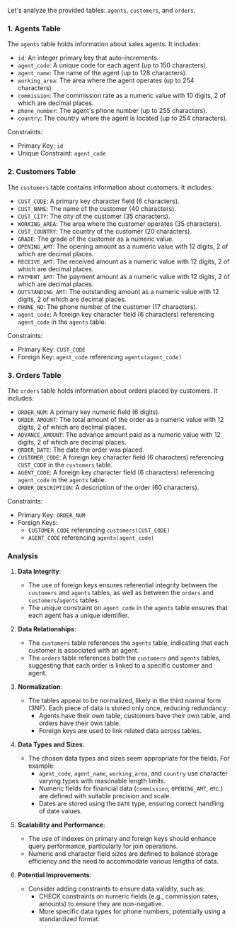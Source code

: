 Let's analyze the provided tables: `agents`, `customers`, and `orders`.

### 1. Agents Table
The `agents` table holds information about sales agents. It includes:
- `id`: An integer primary key that auto-increments.
- `agent_code`: A unique code for each agent (up to 150 characters).
- `agent_name`: The name of the agent (up to 128 characters).
- `working_area`: The area where the agent operates (up to 254 characters).
- `commission`: The commission rate as a numeric value with 10 digits, 2 of which are decimal places.
- `phone_number`: The agent's phone number (up to 255 characters).
- `country`: The country where the agent is located (up to 254 characters).

Constraints:
- Primary Key: `id`
- Unique Constraint: `agent_code`

### 2. Customers Table
The `customers` table contains information about customers. It includes:
- `CUST_CODE`: A primary key character field (6 characters).
- `CUST_NAME`: The name of the customer (40 characters).
- `CUST_CITY`: The city of the customer (35 characters).
- `WORKING_AREA`: The area where the customer operates (35 characters).
- `CUST_COUNTRY`: The country of the customer (20 characters).
- `GRADE`: The grade of the customer as a numeric value.
- `OPENING_AMT`: The opening amount as a numeric value with 12 digits, 2 of which are decimal places.
- `RECEIVE_AMT`: The received amount as a numeric value with 12 digits, 2 of which are decimal places.
- `PAYMENT_AMT`: The payment amount as a numeric value with 12 digits, 2 of which are decimal places.
- `OUTSTANDING_AMT`: The outstanding amount as a numeric value with 12 digits, 2 of which are decimal places.
- `PHONE_NO`: The phone number of the customer (17 characters).
- `agent_code`: A foreign key character field (6 characters) referencing `agent_code` in the `agents` table.

Constraints:
- Primary Key: `CUST_CODE`
- Foreign Key: `agent_code` referencing `agents(agent_code)`

### 3. Orders Table
The `orders` table holds information about orders placed by customers. It includes:
- `ORDER_NUM`: A primary key numeric field (6 digits).
- `ORDER_AMOUNT`: The total amount of the order as a numeric value with 12 digits, 2 of which are decimal places.
- `ADVANCE_AMOUNT`: The advance amount paid as a numeric value with 12 digits, 2 of which are decimal places.
- `ORDER_DATE`: The date the order was placed.
- `CUSTOMER_CODE`: A foreign key character field (6 characters) referencing `CUST_CODE` in the `customers` table.
- `AGENT_CODE`: A foreign key character field (6 characters) referencing `agent_code` in the `agents` table.
- `ORDER_DESCRIPTION`: A description of the order (60 characters).

Constraints:
- Primary Key: `ORDER_NUM`
- Foreign Keys: 
  - `CUSTOMER_CODE` referencing `customers(CUST_CODE)`
  - `AGENT_CODE` referencing `agents(agent_code)`

### Analysis
1. **Data Integrity**:
   - The use of foreign keys ensures referential integrity between the `customers` and `agents` tables, as well as between the `orders` and `customers`/`agents` tables.
   - The unique constraint on `agent_code` in the `agents` table ensures that each agent has a unique identifier.

2. **Data Relationships**:
   - The `customers` table references the `agents` table, indicating that each customer is associated with an agent.
   - The `orders` table references both the `customers` and `agents` tables, suggesting that each order is linked to a specific customer and agent.

3. **Normalization**:
   - The tables appear to be normalized, likely in the third normal form (3NF). Each piece of data is stored only once, reducing redundancy:
     - Agents have their own table, customers have their own table, and orders have their own table.
     - Foreign keys are used to link related data across tables.

4. **Data Types and Sizes**:
   - The chosen data types and sizes seem appropriate for the fields. For example:
     - `agent_code`, `agent_name`, `working_area`, and `country` use character varying types with reasonable length limits.
     - Numeric fields for financial data (`commission`, `OPENING_AMT`, etc.) are defined with suitable precision and scale.
     - Dates are stored using the `DATE` type, ensuring correct handling of date values.

5. **Scalability and Performance**:
   - The use of indexes on primary and foreign keys should enhance query performance, particularly for join operations.
   - Numeric and character field sizes are defined to balance storage efficiency and the need to accommodate various lengths of data.

6. **Potential Improvements**:
   - Consider adding constraints to ensure data validity, such as:
     - CHECK constraints on numeric fields (e.g., commission rates, amounts) to ensure they are non-negative.
     - More specific data types for phone numbers, potentially using a standardized format.